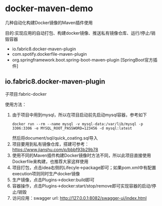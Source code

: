 # docker-maven-demo

几种自动化构建Docker镜像的Maven插件使用

目的:实现应用的自动打包、构建docker镜像、推送私有镜像仓库、运行/停止/销毁容器
- io.fabric8.docker-maven-plugin
- com.spotify.dockerfile-maven-plugin
- org.springframework.boot.spring-boot-maven-plugin [SpringBoot官方插件]  

## io.fabric8.docker-maven-plugin
子项目:fabric-docker

使用方法：
1) 由于项目中用到mysql，所以在项目启动前先启动mysql容器，参考如下
   ~~~
   docker run --rm --name mysql -v mysql-data:/var/lib/mysql -p 3306:3306 -e MYSQL_ROOT_PASSWORD=123456 -d mysql:latest
   ~~~
   然后将document/sql/quick_coating.sql导入
1) 项目要用到私有镜像仓库，搭建可参考：https://www.jianshu.com/p/bbbf93b29b78    
1) 使用不同的Maven插件构建Docker镜像时方法不同，所以此项目直接使用Dockerfile来构建，也推荐大家这样使用   
1) 项目打包，点击idea右侧的Lifecyle->package即可；如果pom.xml中有配置execution项则同时生产docker镜像
1) 生产镜像，点击Plugins->docker:build即可
1) 容器操作，点击Plugins->docker:start/stop/remove即可实现容器的启动/停止/销毁 
1) 访问应用：swagger url: http://127.0.0.1:8082/swagger-ui/index.html
